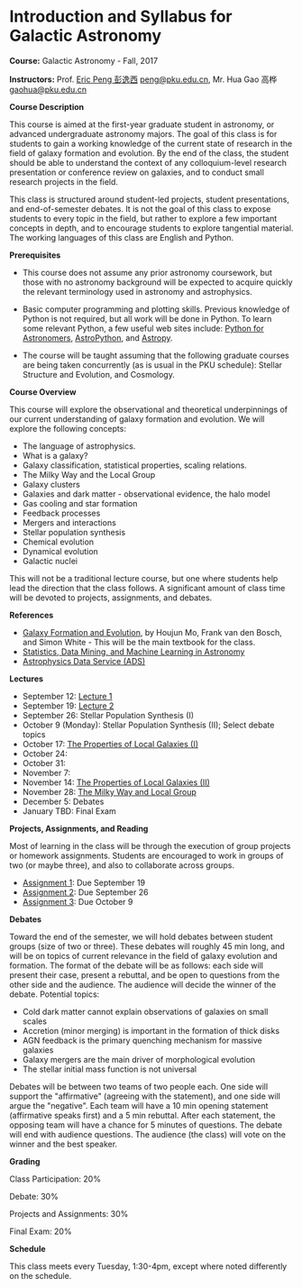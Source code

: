 # Introduction and Syllabus for Galactic Astronomy

**Course:** Galactic Astronomy - Fall, 2017

**Instructors:** Prof. [Eric Peng 彭逸西](http://kiaa.pku.edu.cn/~peng) <peng@pku.edu.cn>, Mr. Hua Gao 高桦 <gaohua@pku.edu.cn>

**Course Description**


This course is aimed at the first-year graduate student in astronomy, or advanced undergraduate astronomy majors. The goal of this class is for students to gain a working knowledge of the current state of research in the field of galaxy formation and evolution. By the end of the class, the student should be able to understand the context of any colloquium-level research presentation or conference review on galaxies, and to conduct small research projects in the field.

This class is structured around student-led projects, student presentations, and end-of-semester debates. It is not the goal of this class to expose students to every topic in the field, but rather to explore a few important concepts in depth, and to encourage students to explore tangential material. The working languages of this class are English and Python. 

**Prerequisites**


   * This course does not assume any prior astronomy coursework, but those with no astronomy background will be expected to acquire quickly the relevant terminology used in astronomy and astrophysics.

   * Basic computer programming and plotting skills. Previous knowledge of Python is not required, but all work will be done in Python. To learn some relevant Python, a few useful web sites include: [Python for Astronomers](https://python4astronomers.github.io), [AstroPython](http://www.astropython.org/), and [Astropy](http://www.astropy.org/).
   * The course will be taught assuming that the following graduate courses are being taken concurrently (as is usual in the PKU schedule): Stellar Structure and Evolution, and Cosmology.

**Course Overview**

This course will explore the observational and theoretical underpinnings of our current understanding of galaxy formation and evolution. We will explore the following concepts:


   * The language of astrophysics.
   * What is a galaxy?
   * Galaxy classification, statistical properties, scaling relations.
   * The Milky Way and the Local Group
   * Galaxy clusters
   * Galaxies and dark matter - observational evidence, the halo model
   * Gas cooling and star formation
   * Feedback processes
   * Mergers and interactions
   * Stellar population synthesis
   * Chemical evolution
   * Dynamical evolution
   * Galactic nuclei

This will not be a traditional lecture course, but one where students help lead the direction that the class follows. A significant amount of class time will be devoted to projects, assignments, and debates.

**References**
   * [Galaxy Formation and Evolution](http://www.amazon.com/Galaxy-Formation-Evolution-Houjun-Mo/dp/0521857937), by Houjun Mo, Frank van den Bosch, and Simon White - This will be the main textbook for the class.
   * [Statistics, Data Mining, and Machine Learning in Astronomy](https://www.amazon.cn/Statistics-Data-Mining-and-Machine-Learning-in-Astronomy-A-Practical-Python-Guide-for-the-Analysis-of-Survey-Data-Ivezic-Zeljko/dp/0691151687)
   * [Astrophysics Data Service (ADS)](http://adsabs.harvard.edu/abstract_service.html)

**Lectures**

* September 12: [Lecture 1](https://kiaa.pku.edu.cn/~peng/teaching/galaxies17/Lecture01-2017.pdf)
* September 19: [Lecture 2](https://kiaa.pku.edu.cn/~peng/teaching/galaxies17/Lecture02-2017.pdf)
* September 26: Stellar Population Synthesis (I)
* October 9 (Monday): Stellar Population Synthesis (II); Select debate topics
* October 17: [The Properties of Local Galaxies (I)](https://kiaa.pku.edu.cn/~peng/teaching/galaxies17/Lecture04-2017.pdf)
* October 24: 
* October 31:
* November 7:
* November 14: [The Properties of Local Galaxies (II)](https://kiaa.pku.edu.cn/~peng/teaching/galaxies17/Lecture05-2017.pdf)
* November 28: [The Milky Way and Local Group](https://kiaa.pku.edu.cn/~peng/teaching/galaxies17/Lecture06-2017.pdf)
* December 5: Debates
* January TBD: Final Exam

**Projects, Assignments, and Reading**

Most of learning in the class will be through the execution of group projects or homework assignments. Students are encouraged to work in groups of two (or maybe three), and also to collaborate across groups.

* [Assignment 1](https://github.com/ewpeng/PKUGalaxies17/blob/master/Assignment01.md): Due September 19
* [Assignment 2](https://github.com/ewpeng/PKUGalaxies17/blob/master/Assignment02.md): Due September 26
* [Assignment 3](https://github.com/ewpeng/PKUGalaxies17/blob/master/Assignment03.md): Due October 9

**Debates**

Toward the end of the semester, we will hold debates between student groups (size of two or three). These debates will roughly 45 min long, and will be on topics of current relevance in the field of galaxy evolution and formation. The format of the debate will be as follows: each side will present their case, present a rebuttal, and be open to questions from the other side and the audience. The audience will decide the winner of the debate. Potential topics:

* Cold dark matter cannot explain observations of galaxies on small scales
* Accretion (minor merging) is important in the formation of thick disks
* AGN feedback is the primary quenching mechanism for massive galaxies
* Galaxy mergers are the main driver of morphological evolution
* The stellar initial mass function is not universal

Debates will be between two teams of two people each. One side will support the "affirmative" (agreeing with the statement), and one side will argue the "negative". Each team will have a 10 min opening statement (affirmative speaks first) and a 5 min rebuttal. After each statement, the opposing team will have a chance for 5 minutes of questions. The debate will end with audience questions. The audience (the class) will vote on the winner and the best speaker.

**Grading**

Class Participation: 20%

Debate: 30%

Projects and Assignments: 30%

Final Exam: 20%

**Schedule**

This class meets every Tuesday, 1:30-4pm, except where noted differently on the schedule. 
